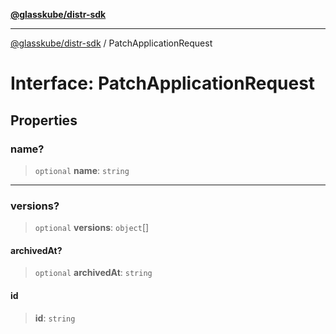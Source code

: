 [**@glasskube/distr-sdk**](../README.md)

---

[@glasskube/distr-sdk](../README.md) / PatchApplicationRequest

# Interface: PatchApplicationRequest

## Properties

### name?

> `optional` **name**: `string`

---

### versions?

> `optional` **versions**: `object`[]

#### archivedAt?

> `optional` **archivedAt**: `string`

#### id

> **id**: `string`
